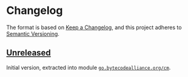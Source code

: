 # Changelog

The format is based on [Keep a Changelog](https://keepachangelog.com/en/1.1.0/), and this project adheres to [Semantic Versioning](https://semver.org/spec/v2.0.0.html).

## [Unreleased]

Initial version, extracted into module [`go.bytecodealliance.org/cm`](https://pkg.go.dev/go.bytecodealliance.org/cm).

[Unreleased]: <https://github.com/bytecodealliance/go-modules/compare/cm/v0.1.0..HEAD>
[v0.1.0]: <https://github.com/bytecodealliance/go-modules/tree/cm/v0.1.0>
